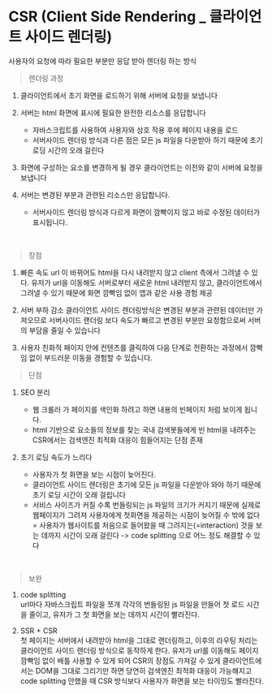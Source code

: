 # CSR (Client Side Rendering \_ 클라이언트 사이드 렌더링)

사용자의 요청에 따라 필요한 부분만 응답 받아 렌더링 하는 방식
<br/>

> 렌더링 과정

1. 클라이언트에서 초기 화면을 로드하기 위해 서버에 요청을 보냅니다

2. 서버는 html 화면에 표시에 필요한 완전한 리소스를 응답합니다
   - 자바스크립트를 사용하여 사용자와 상호 작용 후에 페이지 내용을 로드
   - 서버사이드 렌더링 방식과 다른 점은 모든 js 파일을 다운받아 하기 때문에 초기 로딩 시간의 오래 걸린다
3. 화면에 구성하는 요소를 변경하게 될 경우 클라이언트는 이전와 같이 서버에 요청을 보냅니다

4. 서버는 변경된 부분과 관련된 리소스만 응답합니다.
   - 서버사이드 렌더링 방식과 다르게 화면이 깜빡이지 않고 바로 수정된 데이터가 표시됩니다.

<br/>

> 장점

1. 빠른 속도
   url 이 바뀌어도 html을 다시 내려받지 않고 client 측에서 그려낼 수 있다.
   유저가 url을 이동해도 서버로부터 새로운 html 내려받지 않고, 클라이언트에서 그려낼 수 있기 때문에 화면 깜빡임 없이 앱과 같은 사용 경험 제공

2. 서버 부하 감소
   클라이언트 사이드 렌더링방식은 변경된 부분과 관련된 데이터만 가져오므로 서버사이드 랜더링 보다 속도가 빠르고 변경된 부분만 요청함으로써 서버의 부담을 줄일 수 있습니다

3. 사용자 친화적
   페이지 안에 컨텐츠를 클릭하여 다음 단계로 전환하는 과정에서 깜빡임 없이 부드러운 이동을 경험할 수 있습니다.

> 단점

1. SEO 분리

   - 웹 크롤러 가 페이지를 색인화 하려고 하면 내용의 빈페이지 처럼 보이게 됩니다.
   - html 기반으로 요소들의 정보를 찾는 국내 검색봇들에게 빈 html을 내려주는 CSR에서는 검색엔진 최적화 대응이 힘들어지는 단점 존재

2. 초기 로딩 속도가 느리다
   - 사용자가 첫 화면을 보는 시점이 늦어진다.
   - 클라이언트 사이드 렌더링은 초기에 모든 js 파일을 다운받아 와야 하기 때문에 초기 로딩 시간이 오래 걸립니다
   - 서비스 사이즈가 커질 수록 번들링되는 js 파일의 크기가 커지기 때문에 실제로 웹페이지가 그려져 사용자에게 첫화면을 제공하는 시점이 늦어질 수 밖에 없다 = 사용자가 웹사이트를 처음으로 들어왔을 때 그려지는(=interaction) 것을 보는 데까지 시간이 오래 걸린다
     -> code splitting 으로 어느 정도 해결할 수 있다

<br/>

> 보완

1. code splitting<br/>
   url마다 자바스크립트 파일을 쪼개 각각의 번들링된 js 파일을 만들어 첫 로드 시간을 줄이고, 유저가 그 첫 화면을 보는 데까지 시간이 빨라진다.

2. SSR + CSR<br/>
   첫 페이지는 서버에서 내려받아 html을 그대로 랜더링하고, 이후의 라우팅 처리는 클라이언트 사이드 렌더링 방식으로 동작하게 한다.
   유저가 url를 이동해도 페이지 깜빡임 없이 배틀 사용할 수 있게 되어 CSR의 장점도 가져갈 수 있게
   클라이언트에서는 DOM을 그대로 그리기만 하면 당연히 검색엔진 최적화 대응이 가능해지고 code splitting 안했을 때 CSR 방식보다 사용자가 화면을 보는 타이밍도 빨라진다.

<!-- 그럼 어떤 방식으로 개발해야 하나요

- 콘텐츠 중심으로 개발해야 합니다
- 클라이언트 사이드 렌더링 방식을 채택하여 개발한다고 했을 때 모든 부분을 클라이언트 사이드 렌더링 방식으로 구현 해야 하는 것은 아닙니다

애플리케이션을 구성하는 부분에 따라 단순 정보 제공과 같은 부분은 서버사이드 렌더링 방식으로 동적인 변화가 필요한 부분은 클라이언트 사이드 라이트 는 다른 방식으로 개발 하는게 좋습니다

> 단점 극복하기 위해

첫 페이지는 서버에서 내려받아 랜더링하고(서버에서 받은 html 그대로 보여주고),
그 뒤 라우팅 처리는 클라이언트 사이드 렌더링 방식으로 동작하게 한다.

-> 첫 페이지는 서버 받는다는 의미는 비어있는 html문서를 대신 내용이 채워진 html 파일을 받고 클라이언트에서는 DOM을 그대로 그리기만 하면 당연히 검색엔진 최적화 대응이 가능해지고 code splitting 안했을 때 CSR 방식보다 사용자가 화면을 보는 타이밍도 빨라집니다.
(js -> DOM으로 전환하는 과정없이, 이후 interaction이 가능한 js 파일을 따로 load)
-> 그 이후는 CSR 방식으로 동작하게 하면 유저가 url를 이동해도 페이지 깜빡임 없이 배틀 사용할 수 있게 되어 CSR의 장점도 가져갈 수 있게 됩니다.
CSR + SSR 각각의 장점을 합친 방식 구현을 할 수 있도록 도와주는 프레임워크 -> Next.js (코드 splitting이나 ssr을 조금 더 쉽게 할 수 있도록 해주는 리액트 라이브러리)

첫페이지 서버사이드 랜더링 + (내부적으로) 링크 / 라우터 : 클라이언트사이드랜더링 (새로운 Html 받지 않고 CSS 방식의 js 파일이 실행되어 엘리먼트 /돔요소만 내용이 변경된다)

1. 사용자가 처음 들어왔을 때 SSR 방식 -> 서버 에서 받은 html로 돔을 그리고
2. 이후 내부적으로는 CSR 방식으로 동작하게 한다. (next/link, 라우터) -->
